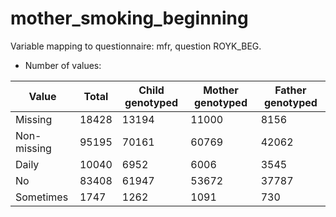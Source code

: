 # mother_smoking_beginning
Variable mapping to questionnaire: mfr, question ROYK_BEG.
- Number of values:

| Value | Total | Child genotyped | Mother genotyped | Father genotyped |
| ----- | ----- | --------------- | ---------------- | ---------------- |
| Missing | 18428 | 13194 | 11000 | 8156 |
| Non-missing | 95195 | 70161 | 60769 | 42062 |
| Daily | 10040 | 6952 | 6006 |3545 |
| No | 83408 | 61947 | 53672 |37787 |
| Sometimes | 1747 | 1262 | 1091 |730 |



